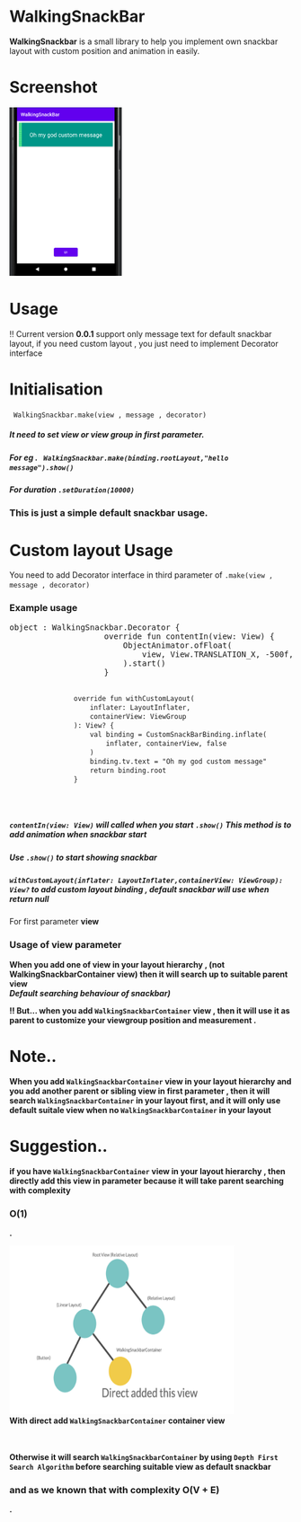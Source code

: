 # WalkingSnackBar

<p><strong>WalkingSnackbar</strong> is a small library to help you implement own snackbar layout with custom position and animation in easily.</p>

<h1>Screenshot</h1>
<img src="https://github.com/ZayPhyo01/WalkingSnackBar/blob/main/app/image/home.png" width="200" height = "300" title="hover text">

<h1>Usage</h1>
<p>‼️ Current version <b>0.0.1</b> support only message text for default snackbar layout, if you need custom layout , you just need to implement Decorator interface</p>

<h1>Initialisation</h1>

<code> WalkingSnackbar.make(view , message , decorator)</code>

<h5>It need to set view or view group in first parameter.</h5>


<h5>For eg .  <code> WalkingSnackbar.make(binding.rootLayout,"hello message").show()</code> </h5>

<h5>For duration <code>.setDuration(10000)</code> </h5>

<h3>This is just a simple default snackbar usage.</h3>

<h1>Custom layout Usage</h1>

<p>You need to add Decorator interface in third parameter of <code>.make(view , message , decorator)</code></p>
<h3>Example usage</h3>
  <pre><div>object : WalkingSnackbar.Decorator {
                    override fun contentIn(view: View) {
                        ObjectAnimator.ofFloat(
                            view, View.TRANSLATION_X, -500f, 0f
                        ).start()
                    }

                    override fun withCustomLayout(
                        inflater: LayoutInflater,
                        containerView: ViewGroup
                    ): View? {
                        val binding = CustomSnackBarBinding.inflate(
                            inflater, containerView, false
                        )
                        binding.tv.text = "Oh my god custom message"
                        return binding.root
                    }
  </div></pre>
  
  
  <h5><code>contentIn(view: View)</code> will called when you start <code>.show()</code> This method is to add animation when snackbar start</h5>
<h5>Use <code>.show()</code> to start showing snackbar </h5>

<h5><code>withCustomLayout(inflater: LayoutInflater,containerView: ViewGroup): View?</code> to add custom layout binding , default snackbar will use when return null</h5>

<p>For first parameter <b>view<b> </p>
  
  <h3>Usage of view parameter</h3>
  
  <p>When you add one of view in your layout hierarchy , <b>(not WalkingSnackbarContainer view)</b> then it will search up to suitable parent view<br>
    <i>Default searching behaviour of snackbar)</i>
</p>
  <p>‼️ But... when you add <code>WalkingSnackbarContainer</code> view , then it will use it as parent to customize your viewgroup position and measurement .</p>
  
  <h1>Note..</h1>
  
  <p>When you add <code>WalkingSnackbarContainer</code> view in your layout hierarchy
  and you add another parent or sibling view in first parameter , then it will search <code>WalkingSnackbarContainer</code> in your layout first,
    and it will only use default suitale view when no <code>WalkingSnackbarContainer</code> in your layout
  </p>
  
  <h1>Suggestion..</h1>
  
  <p>if you have <code>WalkingSnackbarContainer</code> view in your layout hierarchy , then directly add this view in parameter
    because it will take parent searching with complexity <h3>O(1)</h3>.
  </p>
  
  <img src = "https://github.com/ZayPhyo01/WalkingSnackBar/blob/main/app/image/image1.png" width = "400" height = "300"/>
    </br>
  <strong>With direct add <code>WalkingSnackbarContainer</code> container view </strong>
   </br> </br> </br>
  
  <p>Otherwise it will search  <code>WalkingSnackbarContainer</code> by using <code>Depth First Search Algorithm</code> before searching suitable view as default snackbar<h3> and as we known that with complexity O(V + E)</h3>.
  </p>
 
  
